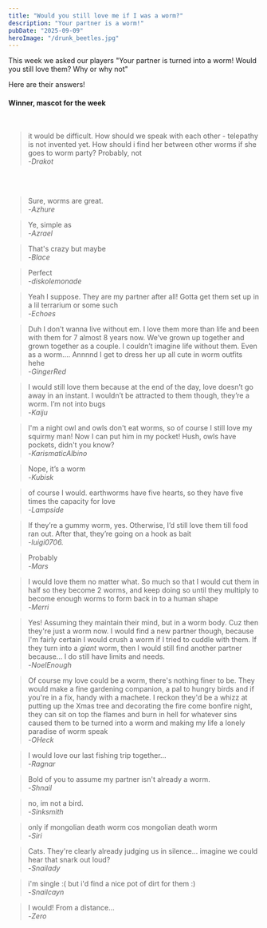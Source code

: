 ```yaml
---
title: "Would you still love me if I was a worm?"
description: "Your partner is a worm!"
pubDate: "2025-09-09"
heroImage: "/drunk_beetles.jpg"
---
```


This week we asked our players "Your partner is turned into a worm! Would you still love them? Why or why not" 

Here are their answers!

<h4>Winner, mascot for the week</h4><br>

>it would be difficult. How should we speak with each other - telepathy is not invented 
>yet. How should i find her between other worms if she goes to worm party? 
>Probably, not<br>
>-<cite>Drakot</cite>

<br>
<br>


>Sure, worms are great.<br>
>-<cite>Azhure</cite>


>Ye, simple as<br>
>-<cite>Azrael</cite>


>That's crazy but maybe<br>
>-<cite>Blace</cite>


>Perfect<br>
>-<cite>diskolemonade</cite>


>Yeah I suppose. They are my partner after all! Gotta get them set up in a lil 
>terrarium or some such<br>
>-<cite>Echoes</cite>


>Duh I don’t wanna live without em. I love them more than life and been with them for 7 
>almost 8 years now. We’ve grown up together and grown together as a couple. I couldn’t 
>imagine life without them. Even as a worm…. Annnnd I get to dress her up all cute in 
>worm outfits hehe<br>
>-<cite>GingerRed</cite>


>I would still love them because at the end of the day, love doesn’t go away in an 
>instant. I wouldn’t be attracted to them though, they’re a worm. I’m not into bugs<br>
>-<cite>Kaiju</cite>


>I'm a night owl and owls don't eat worms, so of course I still love my squirmy man! Now I can put him in my pocket! Hush, owls have pockets, didn't you know?<br>
>-<cite>KarismaticAlbino</cite>


>Nope, it’s a worm<br>
>-<cite>Kubisk</cite>


>of course I would. earthworms have five hearts, so they have five times the capacity for love<br>
>-<cite>Lampside</cite>


>If they’re a gummy worm, yes. Otherwise, I’d still love them till food ran out. After that, they’re going on a hook as bait<br>
>-<cite>luigi0706.</cite>


>Probably<br>
>-<cite>Mars</cite>


>I would love them no matter what. So much so that I would cut them in half so they become 2 worms, and keep doing so until they multiply to become enough worms to form back in to a human shape<br>
>-<cite>Merri</cite>


>Yes! Assuming they maintain their mind, but in a worm body. Cuz then they're just a worm now. I would find a new partner though, because I'm fairly certain I would crush a worm if I tried to cuddle with them. If they turn into a *giant* worm, then I would still find another partner because... I do still have limits and needs.<br>
>-<cite>NoelEnough</cite>


>Of course my love could be a worm, there's nothing finer to be. They would make a fine gardening companion, a pal to hungry birds and if you're in a fix, handy with a machete. I reckon they'd be a whizz at putting up the Xmas tree and decorating the fire come bonfire night, they can sit on top the flames and burn in hell for whatever sins caused them to be turned into a worm and making my life a lonely paradise of worm speak<br>
>-<cite>OHeck</cite>


>I would love our last fishing trip together…<br>
>-<cite>Ragnar</cite>


>Bold of you to assume my partner isn't already a worm.<br>
>-<cite>Shnail</cite>

>no, im not a bird.<br>
>-<cite>Sinksmith</cite>


>only if mongolian death worm cos mongolian death worm<br>
>-<cite>Siri</cite>


>Cats. They're clearly already judging us in silence... imagine we could hear that snark out loud?<br>
>-<cite>Snailady</cite>


>i'm single :( but i'd find a nice pot of dirt for them :)<br>
>-<cite>Snailcayn</cite>


>I would! From a distance...<br>
>-<cite>Zero</cite>

<br>
<br>
